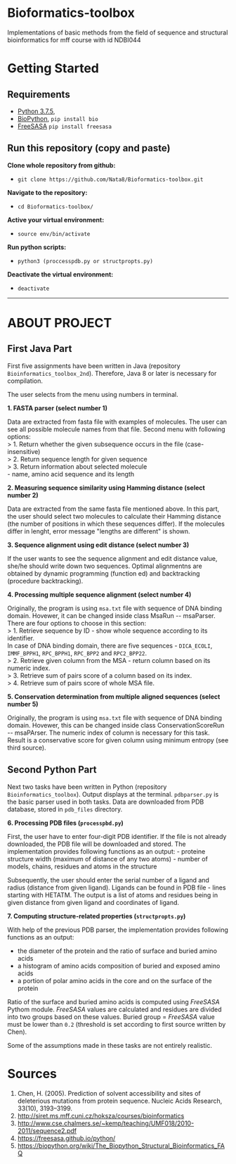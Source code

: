 # Bioformatics-toolbox

Implementations of basic methods from the field of sequence and structural
bioinformatics for mff course with id NDBI044

# Getting Started

## Requirements
- [Python 3.7.5](https://www.python.org/),
- [BioPython](https://biopython.org/), `pip install bio`
- [FreeSASA](https://freesasa.github.io/python/) `pip install freesasa`

## Run this repository (copy and paste)


**Clone whole repository from github: <br />**
- `git clone https://github.com/Nata8/Bioformatics-toolbox.git` <br />

**Navigate to the repository: <br />**
- `cd Bioformatics-toolbox/` <br />

**Active your virtual environment: <br />**
- `source env/bin/activate` <br />

**Run python scripts: <br />**
- `python3 (proccesspdb.py or structpropts.py)` <br />

**Deactivate the virtual environment: <br />**
- `deactivate`  <br />

____________________________________________________________________________________________________________________________________________________________

# ABOUT PROJECT

## First Java Part

First five assignments have been written in Java (repository `Bioinformatics_toolbox_2nd`). 
Therefore, Java 8 or later is necessary for compilation.

The user selects from the menu using numbers in terminal.


**1. FASTA parser (select number 1)**

Data are extracted from fasta file with examples of molecules.
The user can see all possible molecule names from that file. 
Second menu with following options: <br />
	> 1. Return whether the given subsequence occurs in the file
	   (case-insensitive) <br />
	> 2. Return sequence length for given sequence <br />
	> 3. Return information about selected molecule <br />
	   - name, amino acid sequence and its length <br />

**2. Measuring sequence similarity using Hamming distance (select number 2)**

Data are extracted from the same fasta file mentioned above. 
In this part, the user should select two molecules to calculate 
their Hamming distance (the number of positions in which these 
sequences differ). If the molecules differ in lenght, 
error message "lengths are different" is shown. 

**3. Sequence alignment using edit distance (select number 3)**

If the user wants to see the sequence alignment and edit distance value, 
she/he should write down two sequences. Optimal alignmentns are obtained
by dynamic programming (function ed) and backtracking (procedure backtracking).

**4. Processing multiple sequence alignment (select number 4)**

Originally, the program is using `msa.txt` file with sequence of DNA binding domain. 
Hovewer, it can be changed inside class MsaRun -- msaParser. 
There are four options to choose in this section: <br />
	> 1. Retrieve sequence by ID - show whole sequence according to its identifier. <br />
	In case of DNA binding domain, there are five sequences - `DICA_ECOLI`, `IMMF_BPPH1`, 
	`RPC_BPPH1`, `RPC_BPP2` and `RPC2_BPP22`. <br />
	> 2. Retrieve given column from the MSA - return column based on its numeric index. <br />
	> 3. Retrieve sum of pairs score of a column based on its index. <br />
	> 4. Retrieve sum of pairs score of whole MSA file. <br />

**5. Conservation determination from multiple aligned sequences (select number 5)**

Originally, the program is using `msa.txt` file with sequence of DNA binding domain. 
Hovewer, this can be changed inside class ConservationScoreRun -- msaPArser. 
The numeric index of column is necessary for this task. Result is a conservative
score for given column using minimum entropy (see third source).
 
## Second Python Part

Next two tasks have been written in Python (repository `Bioinformatics_toolbox`). Output displays at the terminal.
`pdbparser.py` is the basic parser used in both tasks. Data are downloaded from PDB database, stored in `pdb_files` directory.

**6. Processing PDB files (`processpbd.py`)**

First, the user have to enter four-digit PDB identifier. If the file is not already downloaded,
the PDB file will be downloaded and stored. The implementation provides following functions as an output:
	- proteine structure width (maximum of distance of any two atoms)
	- number of models, chains, residues and atoms in the structure

Subsequently, the user should enter the serial number of a ligand and radius (distance from given ligand).
Ligands can be found in PDB file - lines starting with HETATM. The output is a list of atoms and residues
being in given distance from given ligand and coordinates of ligand.

**7. Computing structure-related properties (`structpropts.py`)**

With help of the previous PDB parser, the implementation provides following functions as an output:

- the diameter of the protein and the ratio of surface and buried amino acids
- a histogram of amino acids composition of buried and exposed amino acids
- a portion of polar amino acids in the core and on the surface of the protein

Ratio of the surface and buried amino acids is computed using *FreeSASA* Pythom module.
*FreeSASA* values are calculated and residues are divided into two groups based on these values.
Buried group = *FreeSASA* value must be lower than `0.2` (threshold is set according to first source written by Chen). 


Some of the assumptions made in these tasks are not entirely realistic.

# Sources
1. Chen, H. (2005). Prediction of solvent accessibility and sites of deleterious mutations from protein sequence. Nucleic Acids Research, 33(10), 3193–3199.
2. http://siret.ms.mff.cuni.cz/hoksza/courses/bioinformatics
3. http://www.cse.chalmers.se/~kemp/teaching/UMF018/2010-2011/sequence2.pdf
4. https://freesasa.github.io/python/
5. https://biopython.org/wiki/The_Biopython_Structural_Bioinformatics_FAQ
